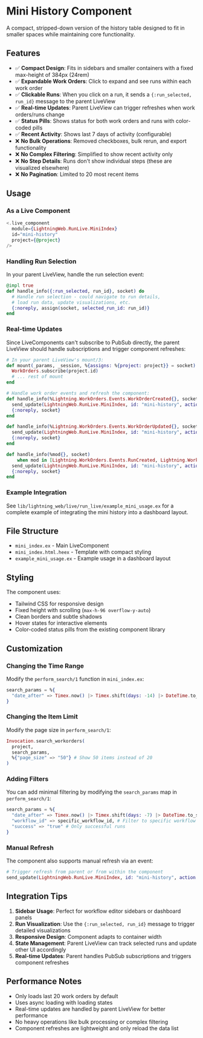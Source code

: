 # Mini History Component

A compact, stripped-down version of the history table designed to fit in smaller spaces while maintaining core functionality.

## Features

- ✅ **Compact Design**: Fits in sidebars and smaller containers with a fixed max-height of 384px (24rem)
- ✅ **Expandable Work Orders**: Click to expand and see runs within each work order
- ✅ **Clickable Runs**: When you click on a run, it sends a `{:run_selected, run_id}` message to the parent LiveView
- ✅ **Real-time Updates**: Parent LiveView can trigger refreshes when work orders/runs change
- ✅ **Status Pills**: Shows status for both work orders and runs with color-coded pills
- ✅ **Recent Activity**: Shows last 7 days of activity (configurable)
- ❌ **No Bulk Operations**: Removed checkboxes, bulk rerun, and export functionality
- ❌ **No Complex Filtering**: Simplified to show recent activity only
- ❌ **No Step Details**: Runs don't show individual steps (these are visualized elsewhere)
- ❌ **No Pagination**: Limited to 20 most recent items

## Usage

### As a Live Component

```elixir
<.live_component
  module={LightningWeb.RunLive.MiniIndex}
  id="mini-history"
  project={@project}
/>
```

### Handling Run Selection

In your parent LiveView, handle the run selection event:

```elixir
@impl true
def handle_info({:run_selected, run_id}, socket) do
  # Handle run selection - could navigate to run details,
  # load run data, update visualizations, etc.
  {:noreply, assign(socket, selected_run_id: run_id)}
end
```

### Real-time Updates

Since LiveComponents can't subscribe to PubSub directly, the parent LiveView should handle subscriptions and trigger component refreshes:

```elixir
# In your parent LiveView's mount/3:
def mount(_params, _session, %{assigns: %{project: project}} = socket) do
  WorkOrders.subscribe(project.id)
  # ... rest of mount
end

# Handle work order events and refresh the component:
def handle_info(%Lightning.WorkOrders.Events.WorkOrderCreated{}, socket) do
  send_update(LightningWeb.RunLive.MiniIndex, id: "mini-history", action: :refresh)
  {:noreply, socket}
end

def handle_info(%Lightning.WorkOrders.Events.WorkOrderUpdated{}, socket) do
  send_update(LightningWeb.RunLive.MiniIndex, id: "mini-history", action: :refresh)
  {:noreply, socket}
end

def handle_info(%mod{}, socket) 
    when mod in [Lightning.WorkOrders.Events.RunCreated, Lightning.WorkOrders.Events.RunUpdated] do
  send_update(LightningWeb.RunLive.MiniIndex, id: "mini-history", action: :refresh)
  {:noreply, socket}
end
```

### Example Integration

See `lib/lightning_web/live/run_live/example_mini_usage.ex` for a complete example of integrating the mini history into a dashboard layout.

## File Structure

- `mini_index.ex` - Main LiveComponent
- `mini_index.html.heex` - Template with compact styling
- `example_mini_usage.ex` - Example usage in a dashboard layout

## Styling

The component uses:
- Tailwind CSS for responsive design
- Fixed height with scrolling (`max-h-96 overflow-y-auto`)
- Clean borders and subtle shadows
- Hover states for interactive elements
- Color-coded status pills from the existing component library

## Customization

### Changing the Time Range

Modify the `perform_search/1` function in `mini_index.ex`:

```elixir
search_params = %{
  "date_after" => Timex.now() |> Timex.shift(days: -14) |> DateTime.to_string() # Last 14 days
}
```

### Changing the Item Limit

Modify the page size in `perform_search/1`:

```elixir
Invocation.search_workorders(
  project,
  search_params,
  %{"page_size" => "50"} # Show 50 items instead of 20
)
```

### Adding Filters

You can add minimal filtering by modifying the `search_params` map in `perform_search/1`:

```elixir
search_params = %{
  "date_after" => Timex.now() |> Timex.shift(days: -7) |> DateTime.to_string(),
  "workflow_id" => specific_workflow_id, # Filter to specific workflow
  "success" => "true" # Only successful runs
}
```

### Manual Refresh

The component also supports manual refresh via an event:

```elixir
# Trigger refresh from parent or from within the component
send_update(LightningWeb.RunLive.MiniIndex, id: "mini-history", action: :refresh)
```

## Integration Tips

1. **Sidebar Usage**: Perfect for workflow editor sidebars or dashboard panels
2. **Run Visualization**: Use the `{:run_selected, run_id}` message to trigger detailed visualizations
3. **Responsive Design**: Component adapts to container width
4. **State Management**: Parent LiveView can track selected runs and update other UI accordingly
5. **Real-time Updates**: Parent handles PubSub subscriptions and triggers component refreshes

## Performance Notes

- Only loads last 20 work orders by default
- Uses async loading with loading states
- Real-time updates are handled by parent LiveView for better performance
- No heavy operations like bulk processing or complex filtering
- Component refreshes are lightweight and only reload the data list 